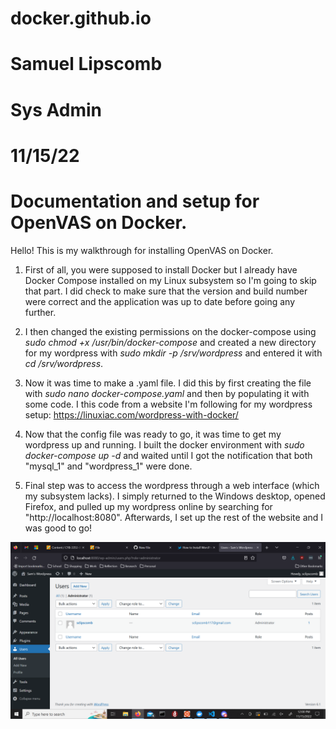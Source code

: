 # docker.github.io
# Samuel Lipscomb
# Sys Admin
# 11/15/22
# Documentation and setup for OpenVAS on Docker.

Hello! This is my walkthrough for installing OpenVAS on Docker.

1. First of all, you were supposed to install Docker but I already have Docker Compose installed on my Linux subsystem so I'm going to skip that part.
   I did check to make sure that the version and build number were correct and the application was up to date before going any further.

2. I then changed the existing permissions on the docker-compose using *sudo chmod +x /usr/bin/docker-compose* and created a new directory for my wordpress
   with *sudo mkdir -p /srv/wordpress* and entered it with *cd /srv/wordpress*.

3. Now it was time to make a .yaml file. I did this by first creating the file with *sudo nano docker-compose.yaml* and then by populating it with some code.
   I this code from a website I'm following for my wordpress setup: https://linuxiac.com/wordpress-with-docker/
  
4. Now that the config file was ready to go, it was time to get my wordpress up and running. I built the docker environment with *sudo docker-compose up -d*
   and waited until I got the notification that both "mysql_1" and "wordpress_1" were done.
   
5. Final step was to access the wordpress through a web interface (which my subsystem lacks). I simply returned to the Windows desktop, opened Firefox, and pulled
   up my wordpress online by searching for "http://localhost:8080". Afterwards, I set up the rest of the website and I was good to go!
   
![SSH SC](docs/assets/pickme.png)
